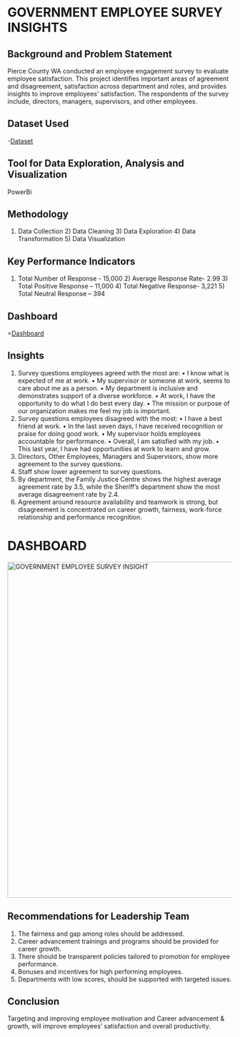 # GOVERNMENT EMPLOYEE SURVEY INSIGHTS

## Background and Problem Statement
Pierce County WA conducted an employee engagement survey to evaluate employee satisfaction. This project identifies important areas of agreement and disagreement, satisfaction across department and roles, and provides insights to improve employees’ satisfaction. The respondents of the survey include, directors, managers, supervisors, and other employees.

## Dataset Used
-<a href="https://github.com/Margaret01hub/GOVERNMENT-EMPLOYEE-SURVEY-INSIGHTS/blob/main/Employee%20Survey%20Analysis.xlsx">Dataset</a>

## Tool for Data Exploration, Analysis and Visualization
PowerBi

## Methodology
1) Data Collection      2) Data Cleaning      3) Data Exploration     4) Data Transformation     5) Data Visualization

## Key Performance Indicators
1) Total Number of Response - 15,000       2) Average Response Rate- 2.99         3) Total Positive Response – 11,000                 4) Total Negative Response- 3,221             5) Total Neutral Response – 394


## Dashboard
=<a href="https://github.com/Margaret01hub/GOVERNMENT-EMPLOYEE-SURVEY-INSIGHTS/blob/main/GOVERNMENT%20EMPLOYEE%20SURVEY%20INSIGHT.png">Dashboard</a>

## Insights
1)	Survey questions employees agreed with the most are: 
•	I know what is expected of me at work.
•	My supervisor or someone at work, seems to care about me as a person.
•	My department is inclusive and demonstrates support of a diverse workforce.
•	At work, I have the opportunity to do what I do best every day.
•	The mission or purpose of our organization makes me feel my job is important.
2)	Survey questions employees disagreed with the most:
•	I have a best friend at work.
•	In the last seven days, I have received recognition or praise for doing good work.
•	My supervisor holds employees accountable for performance.
•	Overall, I am satisfied with my job.
•	This last year, I have had opportunities at work to learn and grow.
3)	Directors, Other Employees, Managers and Supervisors, show more agreement to the survey questions.
4)	Staff show lower agreement to survey questions.
5)	By department, the Family Justice Centre shows the highest average agreement rate by 3.5, while the Sheriff’s department show the most average disagreement rate by 2.4.
6)	Agreement around resource availability and teamwork is strong, but disagreement is concentrated on career growth, fairness, work-force relationship and performance recognition.

# DASHBOARD
<img width="1372" height="753" alt="GOVERNMENT EMPLOYEE SURVEY INSIGHT" src="https://github.com/user-attachments/assets/ccd44116-4594-49de-808c-ac490585994b" />

## Recommendations for Leadership Team
1)	The fairness and gap among roles should be addressed.
2)	Career advancement trainings and programs should be provided for career growth.
3)	There should be transparent policies tailored to promotion for employee performance.
4)	Bonuses and incentives for high performing employees.
5)	Departments with low scores, should be supported with targeted issues.

## Conclusion
Targeting and improving employee motivation and Career advancement & growth, will improve employees’ satisfaction and overall productivity.






